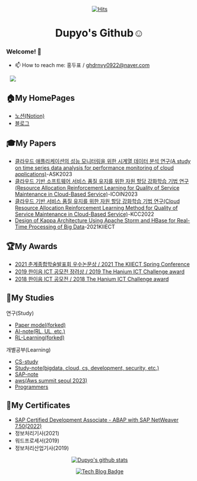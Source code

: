 
<div align=center>
  
[![Hits](https://hits.seeyoufarm.com/api/count/incr/badge.svg?url=https%3A%2F%2Fgithub.com%2Fdupyo%2Fhit-counter)](https://hits.seeyoufarm.com)

# Dupyo's Github:relaxed:
</div>

### Welcome! 👋

<!-- 
**dupyo/dupyo** is a ✨ _special_ ✨ repository because its `README.md` (this file) appears on your GitHub profile.
Here are some ideas to get you started:
- 🔭 I’m currently working on ...
- 👯 I’m looking to collaborate on ...
- 🤔 I’m looking for help with ...
- 💬 Ask me about ...
- 😄 Pronouns: ...
- ⚡ Fun fact: ...
--ㅇ>

<!-- - 🌱 I'm learning Computer Science and Engineering and Programming. -->
- 📫 How to reach me: 홍두표 / ghdrnvy0922@naver.com


<a href="https://clumsy-peridot-660.notion.site/008a492daa924dad923cd50920b09c47">
    <img src="http://img.shields.io/badge/-My portfolio-lightgrey?style=flat&logo=Notion&link=https://dot-vegetable-5ae.notion.site/274ed2b34f5846caae57ae9c96f4777e"
        style="height : auto; margin-left : 10px; margin-right : 10px;"/>
</a>


<br/>

## 🏠My HomePages
* [노션(Notion)](https://dot-vegetable-5ae.notion.site/274ed2b34f5846caae57ae9c96f4777e)
* [블로그]()

<!-- ## 💻My Projects
* [My Project](https://github.com/dupyo)
-->


## 🎓My Papers
* [클라우드 애플리케이션의 성능 모니터링을 위한 시계열 데이터 분석 연구(A study on time series data analysis for performance monitoring of cloud applications)]()-ASK2023
* [클라우드 기반 소프트웨어 서비스 품질 유지를 위한 자원 할당 강화학습 기법 연구(Resource Allocation Reinforcement Learning for Quality of Service Maintenance in Cloud-Based Service)](https://github.com/dupyo)-ICOIN2023
* [클라우드 기반 서비스 품질 유지를 위한 자원 할당 강화학습 기법 연구(Cloud Resource Allocation Reinforcement Learning Method for Quality of Service Maintenance in Cloud-Based Service)](https://www.dbpia.co.kr/journal/articleDetail?nodeId=NODE11113615)-KCC2022
* [Design of Kappa Architecture Using Apache Storm and HBase for Real-Time Processing of Big Data](https://github.com/dupyo)-2021KIIECT

<!-- * [Visual Commonsense Reasoning with Knowledge Graph](http://kips.or.kr/bbs/confn/article/1024)-2019KIPS    -->


## 🏆My Awards
* [2021 춘계종합학술발표회 우수논문상 / 2021 The KIIECT Spring Conference ](https://github.com/dupyo)
* [2019 한이음 ICT 공모전 장려상 / 2019 The Hanium ICT Challenge award](https://github.com/dupyo)
* [2018 한이음 ICT 공모전 / 2018 The Hanium ICT Challenge award](https://github.com/dupyo)
<!-- * [20xx 춘계정보처리학회 은상 / 2018 The KIPS Spring Conference(Silver award)](https://github.com/dupyo/README.md)   -->
<!-- * [2020 하계정보과학회 우수발표논문상 / 2020 The KCC Summer Conference(Outstanding Presentation Paper Award)](https://github.com/dupyo/README.md)   -->
<!-- * 2021 하계정보과학회 우수논문상 SA부분 대표 / 2021 The KCC Summer Conference(Representative of SA Division for Excellent Paper Award) -->


## 📖My Studies

연구(Study)

* [Paper model(forked)](https://github.com/dupyo/rl-learning)
* [AI-note(RL, UL, etc.)](https://github.com/dupyo/ai-note) 
* [RL-Learning(forked)](https://github.com/dupyo/rl-learning)

개별공부(Learning)

* [CS-study](https://github.com/dupyo/cs-study)
* [Study-note(bigdata, cloud, cs, development, security, etc.)](https://github.com/dupyo/study-note)
* [SAP-note](https://www.notion.so/SAP-NOTE-7d5968d444e64f10a14b5f98f58051f7)
* [aws(Aws summit seoul 2023)](https://clumsy-peridot-660.notion.site/AWS-Summit-Seoul-2023-cb49fcd118e744fa95ff6682bd3f9635)
* [Programmers](https://github.com/dupyo/programmers)


## 📑My Certificates
- [SAP Certified Development Associate - ABAP with SAP NetWeaver 7.50(2022)]()
- 정보처리기사(2021)
- 워드프로세서(2019)
- 정보처리산업기사(2019)

<div align=center>

[![Dupyo's github stats](https://github-readme-stats.vercel.app/api?username=dupyo&theme=merko)](https://github.com/dupyo)    

[![Tech Blog Badge](http://img.shields.io/badge/-Tech%20blog-black?style=flat-square&logo=github&link=https://blog.naver.com/ghdrnvy0922)](https://blog.naver.com/ghdrnvy0922)
</div>
